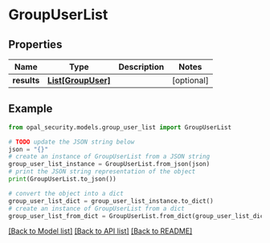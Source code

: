 # GroupUserList


## Properties

Name | Type | Description | Notes
------------ | ------------- | ------------- | -------------
**results** | [**List[GroupUser]**](GroupUser.md) |  | [optional] 

## Example

```python
from opal_security.models.group_user_list import GroupUserList

# TODO update the JSON string below
json = "{}"
# create an instance of GroupUserList from a JSON string
group_user_list_instance = GroupUserList.from_json(json)
# print the JSON string representation of the object
print(GroupUserList.to_json())

# convert the object into a dict
group_user_list_dict = group_user_list_instance.to_dict()
# create an instance of GroupUserList from a dict
group_user_list_from_dict = GroupUserList.from_dict(group_user_list_dict)
```
[[Back to Model list]](../README.md#documentation-for-models) [[Back to API list]](../README.md#documentation-for-api-endpoints) [[Back to README]](../README.md)



